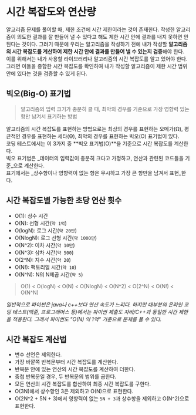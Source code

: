 # 시간 복잡도와 연산량

알고리즘 문제를 풀이할 때, 제한 조건에 시간 제한이라는 것이 존재한다.
작성한 알고리즘이 의도한 결과를 잘 만들어 낼 수 있다고 해도 제한 시간 안에 결과를 내지 못하면 안된다는 것이다. 그러기 때문에 우리는 알고리즘을 작성하기 전에 내가 작성할 **알고리즘의 시간 복잡도를 계산하여 제한 시간 안에 결과를 만들어 낼 수 있는지 검증**해야 한다.  
이를 위해서는 내가 사용할 라이브러리나 알고리즘의 시간 복잡도를 알고 있어야 한다. 그러면 이들을 종합한 시간 복잡도를 확인하여 내가 작성할 알고리즘이 제한 시간 범위 안에 있다는 것을 검증할 수 있게 된다.

## 빅오(Big-O) 표기법

> 알고리즘의 입력 크기가 충분히 클 때, 최악의 경우를 기준으로 가장 영향력 있는 항만 남겨서 표기하는 방법

알고리즘의 시간 복잡도를 표현하는 방법으로는 최상의 경우를 표현하는 오메가(Ω), 평균적인 경우를 표현하는 세타(Θ), 최악의 경우를 표현하는 빅오(O) 표기법이 있다.  
코딩 테스트에서는 이 3가지 중 **빅오 표기법(O)**을 기준으로 시간 복잡도를 계산한다.  
빅오 표기법은 _데이터의 입력값이 충분히 크다고 가정하고, 연산과 관련된 코드들을 기준_으로 계산한다.  
표기에서는 _상수항이나 영향력이 없는 항은 무시하고 가장 큰 항만을 남겨서 표현_한다.

## 시간 복잡도별 가능한 초당 연산 횟수

* O(1): 상수 시간
* O(N): 선형 시간(`약 1억`)
* O(logN): 로그 시간(`약 20만`)
* O(NlogN): 로그 선형 시간(`약 1000만`)
* O(N^2): 이차 시간(`약 10만`)
* O(N^3): 삼차 시간(`약 500`)
* O(2^N): 지수 시간(`약 20`)
* O(N!): 팩토리얼 시간(`약 10`)
* O(N^N): N의 N제곱 시간(`약 5`)

> O(1) < O(logN) < O(N) < O(NlogN) < O(N^2) < O(2^N) < O(N!) < O(N^N)

_일반적으로 파이썬은 java나 c++보다 연산 속도가 느리다. 하지만 대부분의 온라인 코딩 테스트(백준, 프로그래머스 등)에서는 파이썬 제출도 자바/C++과 동일한 시간 제한을 적용한다. 그래서 파이썬도 "O(N) 약 1억" 기준으로 문제를 풀 수 있다._

## 시간 복잡도 계산법

* 변수 선언은 제외한다.
* 가장 바깥쪽 반복문부터 시간 복잡도를 계산한다.
* 반복문 안에 있는 연산의 시간 복잡도를 계산하여 더한다.
* 중첩 반복문일 경우, 두 반복문의 범위를 곱한다.
* 모든 연산의 시간 복잡도를 합산하여 최종 시간 복잡도를 구한다.
* O(3N)에서 상수항인 3은 제외하고 O(N)으로 표현한다.
* O(2N^2 + 5N + 3)에서 영향력이 없는 `5N + 3`과 상수항을 제외하고 O(N^2)으로 표현한다.